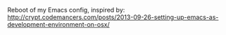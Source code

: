 Reboot of my Emacs config, inspired by: http://crypt.codemancers.com/posts/2013-09-26-setting-up-emacs-as-development-environment-on-osx/